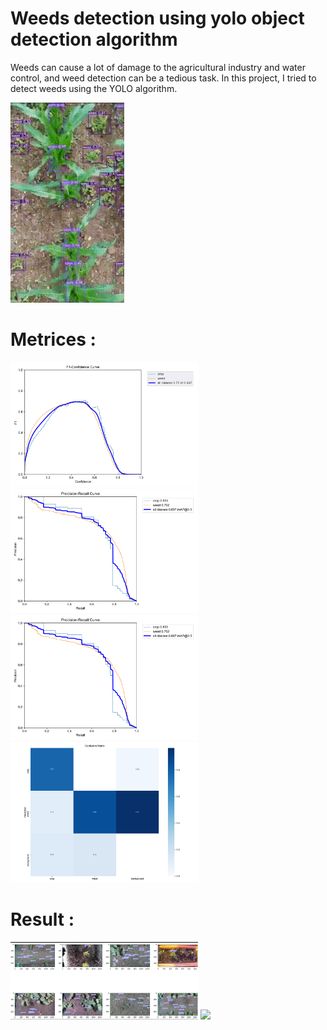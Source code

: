 # Weeds detection using yolo object detection algorithm
Weeds can cause a lot of damage to the agricultural industry and water control, and weed detection can be a tedious task. In this project, I tried to detect weeds using the YOLO algorithm.

![alt Text](https://github.com/meysamraz/weeds_detection_yolo_custom_object_detection/blob/master/weeds_detection_demo.gif)

# Metrices :
<img src = "F1_curve.png" width ="300" /> <img src = "PR_curve.png" width ="300" /> <img src = "PR_curve.png" width ="300" />  <img src = "confusion_matrix.png" width ="300" />


# Result :

<img src = "test.png" width ="300" /> <img src = "test2.png" width ="300" />
